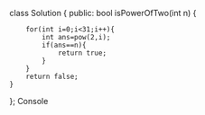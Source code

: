 class Solution {
public:
    bool isPowerOfTwo(int n) {
        
        for(int i=0;i<31;i++){
            int ans=pow(2,i);
            if(ans==n){
                return true;
            }
        }
        return false;
    }
};
Console
